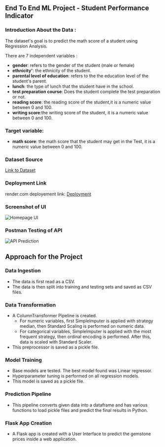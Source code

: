 ## End To End ML Project - Student Performance Indicator

### Introduction About the Data :

The dataset's goal is to predict the math score of a student  using Regression Analysis.

There are 7 independent variables :

- **gender**: refers to the gender of the student (male or female)
- **ethnicity'**: the ethnicity of the student.
- **parental level of education**: refers to the the education level of the student's parent.
- **lunch**: the type of lunch that the student have in the school.
- **test preparation course**: Does the student complete the test preparation or not.
- **reading score**: the reading score of the  student,it is a numeric value between 0 and 100.
- **writing score**:the writing score of the student, it is a numeric value between 0 and 100. 


### Target variable:
- **math score**: the math score that the student may get in the Test, it is a numeric value between 0 and 100.

### Dataset Source
[Link to Dataset](https://www.kaggle.com/datasets/spscientist/students-performance-in-exams)


###  Deployment Link
render.com deployement link: [Deployment](https://student-performance-indicator-bl70.onrender.com)

### Screenshot of UI
![Homepage UI](path_to_ui_screenshot)


### Postman Testing of API
![API Prediction](path_to_api_screenshot)

## Approach for the Project

### Data Ingestion
- The data is first read as a CSV.
- The data is then split into training and testing sets and saved as CSV files.

### Data Transformation
- A ColumnTransformer Pipeline is created.
  - For numeric variables, first SimpleImputer is applied with strategy median, then Standard Scaling is performed on numeric data.
  - For categorical variables, SimpleImputer is applied with the most frequent strategy, then ordinal encoding is performed. After this, data is scaled with Standard Scaler.
- This preprocessor is saved as a pickle file.

### Model Training
- Base models are tested. The best model found was Linear regressor.
- Hyperparameter tuning is performed on all regression models.
- This model is saved as a pickle file.

### Prediction Pipeline
- This pipeline converts given data into a dataframe and has various functions to load pickle files and predict the final results in Python.

### Flask App Creation
- A Flask app is created with a User Interface to predict the gemstone prices inside a web application.

